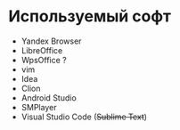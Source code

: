 # Используемый софт

- Yandex Browser
- LibreOffice
- WpsOffice ? 
- vim
- Idea
- Clion
- Android Studio
- SMPlayer
- Visual Studio Code (~~Sublime Text~~)
